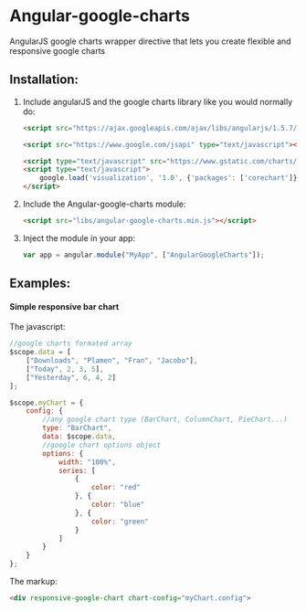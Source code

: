 # Angular-google-charts
AngularJS google charts wrapper directive that lets you create flexible and responsive google charts

## Installation:


1. Include angularJS and the google charts library like you would normally do:

	```html
	<script src="https://ajax.googleapis.com/ajax/libs/angularjs/1.5.7/angular.min.js"></script>
	
	<script src="https://www.google.com/jsapi" type="text/javascript"></script>
	
	<script type="text/javascript" src="https://www.gstatic.com/charts/loader.js"></script>
	<script type="text/javascript">
		google.load('visualization', '1.0', {'packages': ['corechart']});
	</script>
	```

2. Include the Angular-google-charts module:

	```html
	<script src="libs/angular-google-charts.min.js"></script>
	```

3. Inject the module in your app:

	```javascript
	var app = angular.module("MyApp", ["AngularGoogleCharts"]);
	```

## Examples:

#### Simple responsive bar chart

The javascript:
```javascript 
//google charts formated array
$scope.data = [
	["Downloads", "Plamen", "Fran", "Jacobo"],
	["Today", 2, 3, 5],
	["Yesterday", 6, 4, 2]
];

$scope.myChart = {
	config: {
		//any google chart type (BarChart, ColumnChart, PieChart...)
		type: "BarChart",
		data: $scope.data,
		//google chart options object
		options: {
			width: "100%",
			series: [
				{
					color: "red"
				}, {
					color: "blue"
				}, {
					color: "green"
				}
			]
		}
	}
};
```

The markup:
```html
<div responsive-google-chart chart-config="myChart.config">
```




